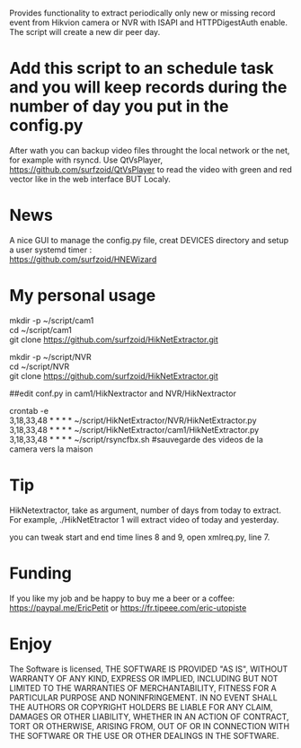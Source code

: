 Provides functionality to extract periodically only new or missing record event from Hikvion camera or NVR with ISAPI and HTTPDigestAuth enable.  
The script will create a new dir peer day.  
# Add this script to an schedule task and you will keep records during the number of day you put in the config.py  

After wath you can backup video files throught the local network or the net, for example with rsyncd. Use QtVsPlayer, https://github.com/surfzoid/QtVsPlayer to read the video with green and red vector like in the web interface BUT Localy.  

# News  
A nice GUI to manage the config.py file, creat DEVICES directory and setup a user systemd timer :  
https://github.com/surfzoid/HNEWizard  

# My personal usage  

mkdir -p ~/script/cam1  
cd ~/script/cam1  
git clone https://github.com/surfzoid/HikNetExtractor.git  

mkdir -p ~/script/NVR  
cd ~/script/NVR  
git clone https://github.com/surfzoid/HikNetExtractor.git  

##edit conf.py in cam1/HikNextractor and NVR/HikNextractor  

crontab -e  
3,18,33,48 * * * * ~/script/HikNetExtractor/NVR/HikNetExtractor.py  
3,18,33,48 * * * * ~/script/HikNetExtractor/cam1/HikNetExtractor.py  
3,18,33,48 * * * * ~/script/rsyncfbx.sh #sauvegarde des videos de la camera vers la maison  

# Tip  
HikNetextractor, take as argument, number of days from today to extract. 
For example, ./HikNetEtractor 1 will extract video of today and yesterday.

you can tweak start and end time lines 8 and 9, open xmlreq.py, line 7.  

# Funding
If you like my job and be happy to buy me a beer or a coffee: https://paypal.me/EricPetit
or
https://fr.tipeee.com/eric-utopiste

# Enjoy  

The Software is licensed, THE SOFTWARE IS PROVIDED "AS IS", WITHOUT WARRANTY OF ANY KIND,
EXPRESS OR IMPLIED, INCLUDING BUT NOT LIMITED TO THE WARRANTIES OF
MERCHANTABILITY, FITNESS FOR A PARTICULAR PURPOSE AND NONINFRINGEMENT.
IN NO EVENT SHALL THE AUTHORS OR COPYRIGHT HOLDERS BE LIABLE FOR ANY
CLAIM, DAMAGES OR OTHER LIABILITY, WHETHER IN AN ACTION OF CONTRACT,
TORT OR OTHERWISE, ARISING FROM, OUT OF OR IN CONNECTION WITH THE
SOFTWARE OR THE USE OR OTHER DEALINGS IN THE SOFTWARE.  
